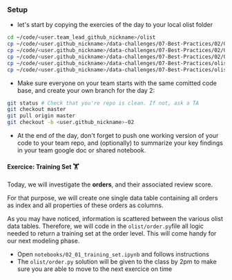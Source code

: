 ### Setup

- let's start by copying the exercies of the day to your local olist folder

```bash
cd ~/code/<user.team_lead_github_nickname>/olist
cp ~/code/<user.github_nickname>/data-challenges/07-Best-Practices/02/01-Training-Set/training_set.ipynb notebooks/02_01_training_set.ipynb
cp ~/code/<user.github_nickname>/data-challenges/07-Best-Practices/02/02-Multivariate-Regression/multivariate_regression.ipynb notebooks/02_02_multivariate_regression.ipynb
cp ~/code/<user.github_nickname>/data-challenges/07-Best-Practices/02/03-Reviews-Translator/review_translator.ipynb notebooks/02_03_review_translator.ipynb
cp ~/code/<user.github_nickname>/data-challenges/07-Best-Practices/olist/order.py olist/order.py
cp ~/code/<user.github_nickname>/data-challenges/07-Best-Practices/olist/utils.py olist/utils.py
```
- Make sure everyone on your team starts with the same comitted code base, and create your own branch for the day 2:

```bash
git status # Check that you're repo is clean. If not, ask a TA
git checkout master
git pull origin master
git checkout -b <user.github_nickname>-02
```

- At the end of the day, don't forget to push one working version of your code to your team repo, and (optionally) to summarize your key findings in your team google doc or shared notebook.

#### Exercice: Training Set 🏋️‍

Today, we will investigate the **orders**, and their associated review score.

For that purpose, we will create one single data table containing all orders as index and all properties of these orders as columns.

As you may have noticed, information is scattered between the various olist data tables. Therefore, we will code in the `olist/order.py`file all logic needed to return a training set at the order level. This will come handy for our next modeling phase.

- Open `notebooks/02_01_training_set.ipynb` and follows instructions
- The `olist/order.py` solution will be given to the class by 2pm to make sure you are able to move to the next exercice on time
